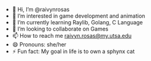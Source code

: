 - 👋 Hi, I’m @raivynrosas
- 👀 I’m interested in game development and animation
- 🌱 I’m currently learning Raylib, Golang, C Language
- 💞️ I’m looking to collaborate on Games
- 📫 How to reach me raivyn.rosas@my.utsa.edu
- 😄 Pronouns: she/her
- ⚡ Fun fact: My goal in life is to own a sphynx cat

<!---
raivynrosas/raivynrosas is a ✨ special ✨ repository because its `README.md` (this file) appears on your GitHub profile.
You can click the Preview link to take a look at your changes.
--->
